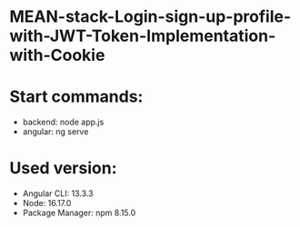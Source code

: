 # MEAN-stack-Login-sign-up-profile-with-JWT-Token-Implementation-with-Cookie

# Start commands:
 * backend: node app.js
 * angular: ng serve

# Used version:
 * Angular CLI: 13.3.3
 * Node: 16.17.0
 * Package Manager: npm 8.15.0
